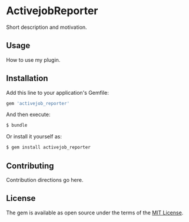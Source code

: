 # ActivejobReporter
Short description and motivation.

## Usage
How to use my plugin.

## Installation
Add this line to your application's Gemfile:

```ruby
gem 'activejob_reporter'
```

And then execute:
```bash
$ bundle
```

Or install it yourself as:
```bash
$ gem install activejob_reporter
```

## Contributing
Contribution directions go here.

## License
The gem is available as open source under the terms of the [MIT License](http://opensource.org/licenses/MIT).
